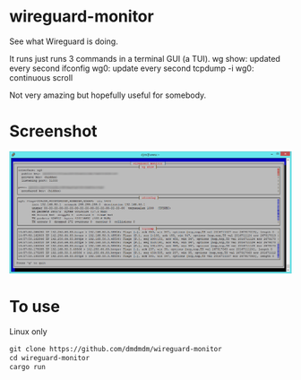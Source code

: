 # wireguard-monitor
See what Wireguard is doing.

It runs just runs 3 commands in a terminal GUI (a TUI).
wg show: updated every second
ifconfig wg0: update every second
tcpdump -i wg0: continuous scroll

Not very amazing but hopefully useful for somebody.

# Screenshot
![Screenshot](wireguard-monitor.png)

# To use
Linux only

    git clone https://github.com/dmdmdm/wireguard-monitor
    cd wireguard-monitor
    cargo run

